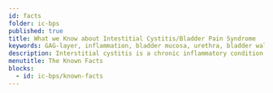 ```yaml
---
id: facts
folder: ic-bps
published: true
title: What we Know about Intestitial Cystitis/Bladder Pain Syndrome
keywords: GAG-layer, inflammation, bladder mucosa, urethra, bladder wall, cystitis, Interstitial Cystitis, Bladder Pain Syndrome, IC/BPS, inflammation
description: Interstitial cystitis is a chronic inflammatory condition caused by the deficient status of the GAG-layer, which covers the inner surface of the bladder.
menutitle: The Known Facts
blocks:
  - id: ic-bps/known-facts
---
```

